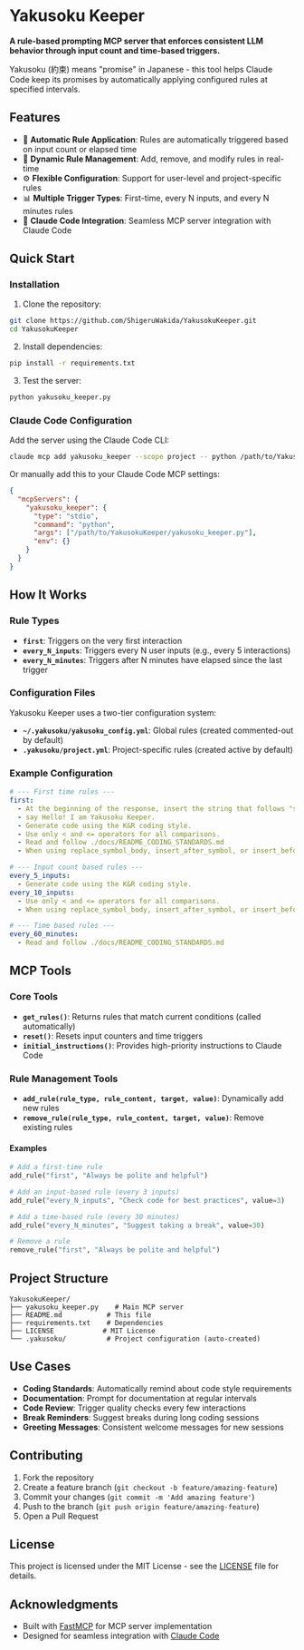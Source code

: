 # Yakusoku Keeper

**A rule-based prompting MCP server that enforces consistent LLM behavior through input count and time-based triggers.**

Yakusoku (約束) means "promise" in Japanese - this tool helps Claude Code keep its promises by automatically applying configured rules at specified intervals.

## Features

- 🎯 **Automatic Rule Application**: Rules are automatically triggered based on input count or elapsed time
- 🔄 **Dynamic Rule Management**: Add, remove, and modify rules in real-time
- ⚙️ **Flexible Configuration**: Support for user-level and project-specific rules
- 📊 **Multiple Trigger Types**: First-time, every N inputs, and every N minutes rules
- 🔌 **Claude Code Integration**: Seamless MCP server integration with Claude Code

## Quick Start

### Installation

1. Clone the repository:
```bash
git clone https://github.com/ShigeruWakida/YakusokuKeeper.git
cd YakusokuKeeper
```

2. Install dependencies:
```bash
pip install -r requirements.txt
```

3. Test the server:
```bash
python yakusoku_keeper.py
```

### Claude Code Configuration

Add the server using the Claude Code CLI:

```bash
claude mcp add yakusoku_keeper --scope project -- python /path/to/YakusokuKeeper/yakusoku_keeper.py
```

Or manually add this to your Claude Code MCP settings:

```json
{
  "mcpServers": {
    "yakusoku_keeper": {
      "type": "stdio",
      "command": "python",
      "args": ["/path/to/YakusokuKeeper/yakusoku_keeper.py"],
      "env": {}
    }
  }
}
```

## How It Works

### Rule Types

- **`first`**: Triggers on the very first interaction
- **`every_N_inputs`**: Triggers every N user inputs (e.g., every 5 interactions)
- **`every_N_minutes`**: Triggers after N minutes have elapsed since the last trigger

### Configuration Files

Yakusoku Keeper uses a two-tier configuration system:

- **`~/.yakusoku/yakusoku_config.yml`**: Global rules (created commented-out by default)
- **`.yakusoku/project.yml`**: Project-specific rules (created active by default)

### Example Configuration

```yaml
# --- First time rules ---
first:
  - At the beginning of the response, insert the string that follows "say".
  - say Hello! I am Yakusoku Keeper.
  - Generate code using the K&R coding style.
  - Use only < and <= operators for all comparisons.
  - Read and follow ./docs/README_CODING_STANDARDS.md
  - When using replace_symbol_body, insert_after_symbol, or insert_before_symbol, you MUST present the code block—preferably in diff format—and you MUST obtain explicit approval before applying any change.

# --- Input count based rules ---
every_5_inputs:
  - Generate code using the K&R coding style.
every_10_inputs:
  - Use only < and <= operators for all comparisons.
  - When using replace_symbol_body, insert_after_symbol, or insert_before_symbol, you MUST present the code block—preferably in diff format—and you MUST obtain explicit approval before applying any change.

# --- Time based rules ---
every_60_minutes:
  - Read and follow ./docs/README_CODING_STANDARDS.md
```

## MCP Tools

### Core Tools

- **`get_rules()`**: Returns rules that match current conditions (called automatically)
- **`reset()`**: Resets input counters and time triggers
- **`initial_instructions()`**: Provides high-priority instructions to Claude Code

### Rule Management Tools

- **`add_rule(rule_type, rule_content, target, value)`**: Dynamically add new rules
- **`remove_rule(rule_type, rule_content, target, value)`**: Remove existing rules

#### Examples

```python
# Add a first-time rule
add_rule("first", "Always be polite and helpful")

# Add an input-based rule (every 3 inputs)
add_rule("every_N_inputs", "Check code for best practices", value=3)

# Add a time-based rule (every 30 minutes)
add_rule("every_N_minutes", "Suggest taking a break", value=30)

# Remove a rule
remove_rule("first", "Always be polite and helpful")
```

## Project Structure

```
YakusokuKeeper/
├── yakusoku_keeper.py    # Main MCP server
├── README.md           # This file
├── requirements.txt    # Dependencies
├── LICENSE            # MIT License
└── .yakusoku/          # Project configuration (auto-created)
```

## Use Cases

- **Coding Standards**: Automatically remind about code style requirements
- **Documentation**: Prompt for documentation at regular intervals
- **Code Review**: Trigger quality checks every few interactions
- **Break Reminders**: Suggest breaks during long coding sessions
- **Greeting Messages**: Consistent welcome messages for new sessions

## Contributing

1. Fork the repository
2. Create a feature branch (`git checkout -b feature/amazing-feature`)
3. Commit your changes (`git commit -m 'Add amazing feature'`)
4. Push to the branch (`git push origin feature/amazing-feature`)
5. Open a Pull Request

## License

This project is licensed under the MIT License - see the [LICENSE](LICENSE) file for details.

## Acknowledgments

- Built with [FastMCP](https://github.com/jlowin/fastmcp) for MCP server implementation
- Designed for seamless integration with [Claude Code](https://claude.ai/code)